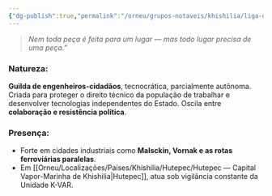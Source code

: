 ```yaml
---
{"dg-publish":true,"permalink":"/orneu/grupos-notaveis/khishilia/liga-dos-tres-martelos/liga-dos-tres-martelos/","tags":["grupos_notáveis"]}
---
```



> _Nem toda peça é feita para um lugar — mas todo lugar precisa de uma peça.”_

### Natureza:

**Guilda de engenheiros-cidadãos**, tecnocrática, parcialmente autônoma. Criada para proteger o direito técnico da população de trabalhar e desenvolver tecnologias independentes do Estado. Oscila entre **colaboração e resistência política**.


### Presença:

- Forte em cidades industriais como **Malsckin, Vornak e as rotas ferroviárias paralelas**.
- Em [[Orneu/Localizações/Países/Khishilia/Hutepec/Hutepec — Capital Vapor-Marinha de Khishilia\|Hutepec]], atua sob vigilância constante da Unidade K-VAR.